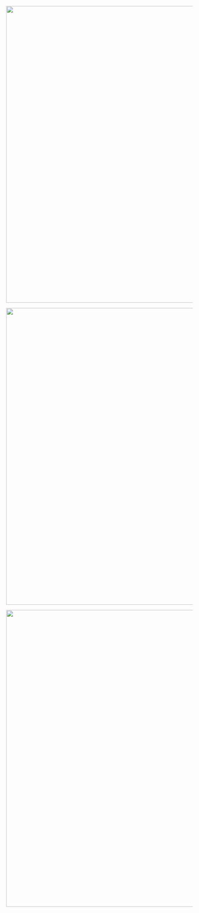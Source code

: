 <p align="center">
  <img src="https://github.com/user-attachments/assets/23e4ef8d-7579-413d-85ed-a3239b443cdd" width="800"/><br/>
</p>

<p align="center">
  <img src="https://github.com/user-attachments/assets/85e77fb6-a7d1-452f-af8b-eed554da3641" width="800"/><br/>
</p>

<p align="center">
  <img src="https://github.com/user-attachments/assets/3195b4e8-692b-4a00-a948-baa1a12e67a5" width="800"/><br/>
</p>

